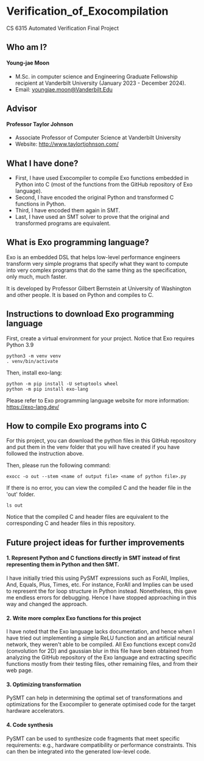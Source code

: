 # Verification_of_Exocompilation
CS 6315 Automated Verification Final Project

## Who am I?
#### Young-jae Moon
* M.Sc. in computer science and Engineering Graduate Fellowship recipient at Vanderbilt University (January 2023 - December 2024).
* Email: youngjae.moon@Vanderbilt.Edu

## Advisor
#### Professor Taylor Johnson
* Associate Professor of Computer Science at Vanderbilt University
* Website: http://www.taylortjohnson.com/

## What I have done?

* First, I have used Exocompiler to compile Exo functions embedded in Python into C (most of the functions from the GitHub repository of Exo language).
* Second, I have encoded the original Python and transformed C functions in Python.
* Third, I have encoded them again in SMT.
* Last, I have used an SMT solver to prove that the original and transformed programs are equivalent.

## What is Exo programming language?

Exo is an embedded DSL that helps low-level performance engineers transform very simple programs that specify what they want to compute into very complex programs that do the same thing as the specification, only much, much faster.

It is developed by Professor Gilbert Bernstein at University of Washington and other people. It is based on Python and compiles to C.

## Instructions to download Exo programming language

First, create a virtual environment for your project. Notice that Exo requires Python 3.9
```
python3 -m venv venv
. venv/bin/activate
```

Then, install exo-lang:
```
python -m pip install -U setuptools wheel
python -m pip install exo-lang
```

Please refer to Exo programming language website for more information: https://exo-lang.dev/

## How to compile Exo programs into C

For this project, you can download the python files in this GitHub repository and put them in the venv folder that you will have created if you have followed the instruction above.

Then, please run the following command:
```
exocc -o out --stem <name of output file> <name of python file>.py
```

If there is no error, you can view the compiled C and the header file in the 'out' folder.
```
ls out
```
Notice that the compiled C and header files are equivalent to the corresponding C and header files in this repository.

## Future project ideas for further improvements

#### 1. Represent Python and C functions directly in SMT instead of first representing them in Python and then SMT.

I have initially tried this using PySMT expressions such as ForAll, Implies, And, Equals, Plus, Times, etc. For instance, ForAll and Implies can be used to represent the for loop structure in Python instead. Nonetheless, this gave me endless errors for debugging. Hence I have stopped approaching in this way and changed the approach.

#### 2. Write more complex Exo functions for this project

I have noted that the Exo language lacks documentation, and hence when I have tried out implementing a simple ReLU function and an artificial neural network, they weren't able to be compiled. All Exo functions except conv2d (convolution for 2D) and gaussian blur in this file have been obtained from analyzing the GitHub repository of the Exo language and extracting specific functions mostly from their testing files, other remaining files, and from their web page.

#### 3. Optimizing transformation

PySMT can help in determining the optimal set of transformations and optimizations for the Exocompiler to generate optimised code for the target hardware accelerators.

#### 4. Code synthesis

PySMT can be used to synthesize code fragments that meet specific requirements: e.g., hardware compatibility or performance constraints. This can then be integrated into the generated low-level code.
